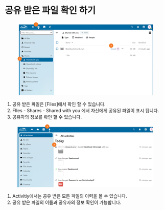 # 공유 받은 파일 확인 하기

<figure><img src="../../../.gitbook/assets/image (7).png" alt=""><figcaption></figcaption></figure>

1. 공유 받은 파일은 \[Files]에서 확인 할 수 있습니다.&#x20;
2. FIles - Shares - Shared with you 에서 자신에게 공유된 파일이 표시 됩니다.&#x20;
3. 공유자의 정보를 확인 할 수 있습니다.&#x20;

<figure><img src="../../../.gitbook/assets/image (8).png" alt=""><figcaption></figcaption></figure>

1. Activitiy에서는 공유 받은 모든 파일의 이력을 볼 수 있습니다.&#x20;
2. 공유 받은 파일의 이름과 공유자의 정보 확인이 가능합니다.&#x20;
